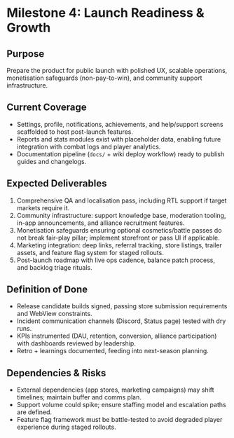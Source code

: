 # Milestone 4: Launch Readiness & Growth

## Purpose
Prepare the product for public launch with polished UX, scalable operations, monetisation safeguards (non-pay-to-win), and community support infrastructure.

## Current Coverage
- Settings, profile, notifications, achievements, and help/support screens scaffolded to host post-launch features.
- Reports and stats modules exist with placeholder data, enabling future integration with combat logs and player analytics.
- Documentation pipeline (`docs/` + wiki deploy workflow) ready to publish guides and changelogs.

## Expected Deliverables
1. Comprehensive QA and localisation pass, including RTL support if target markets require it.
2. Community infrastructure: support knowledge base, moderation tooling, in-app announcements, and alliance recruitment features.
3. Monetisation safeguards ensuring optional cosmetics/battle passes do not break fair-play pillar; implement storefront or pass UI if applicable.
4. Marketing integration: deep links, referral tracking, store listings, trailer assets, and feature flag system for staged rollouts.
5. Post-launch roadmap with live ops cadence, balance patch process, and backlog triage rituals.

## Definition of Done
- Release candidate builds signed, passing store submission requirements and WebView constraints.
- Incident communication channels (Discord, Status page) tested with dry runs.
- KPIs instrumented (DAU, retention, conversion, alliance participation) with dashboards reviewed by leadership.
- Retro + learnings documented, feeding into next-season planning.

## Dependencies & Risks
- External dependencies (app stores, marketing campaigns) may shift timelines; maintain buffer and comms plan.
- Support volume could spike; ensure staffing model and escalation paths are defined.
- Feature flag framework must be battle-tested to avoid degraded player experience during staged rollouts.
